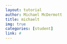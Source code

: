 ```yaml
---
layout: tutorial
author: Michael McDermott
title: michaelt
img: true
categories: [student]
link: #
---
```

